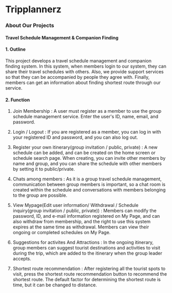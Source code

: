 # Tripplannerz

<h3>About Our Projects</h3>
<h4>Travel Schedule Management & Companion Finding</h4>


<h4>1. Outline </h4>
<p>
This project develops a travel schedule management and companion finding system.
In this system, when members login to our system, they can share their travel schedules with others.
Also, we provide support services so that they can be accompanied by people they agree with.
Finally, members can get an information about finding shortest route through our service.
</p>

<h4>2. Function </h4>
<p>

1) Join Membership : A user must register as a member to use the group schedule management service. Enter the user's ID, name, email, and password.

2) Login / Logout : If you are registered as a member, you can log in with your registered ID and password, and you can also log out.

3) Register your own itinerary(group invitation / public, private) : A new schedule can be added, and can be created on the home screen or schedule search page. When creating, you can invite other members by name and group, and you can share the schedule with other members by setting it to public/private.

4) Chats among members : As it is a group travel schedule management, communication between group members is important, so a chat room is created within the schedule and conversations with members belonging to the group are possible.

5) View Mypage(Edit user information/ Withdrawal / Schedule inquiry(group invitation / public, private)) : Members can modify the password, ID, and e-mail information registered on My Page, and can also withdraw from membership, and the right to use this system expires at the same time as withdrawal. Members can view their ongoing or completed schedules on My Page.

6) Suggestions for activites And Attractions : In the ongoing itinerary, group members can suggest tourist destinations and activities to visit during the trip, which are added to the itinerary when the group leader accepts.

7) Shortest route recommendation : After registering all the tourist spots to visit, press the shortest route recommendation button to recommend the shortest route. The default factor for determining the shortest route is time, but it can be changed to distance.
